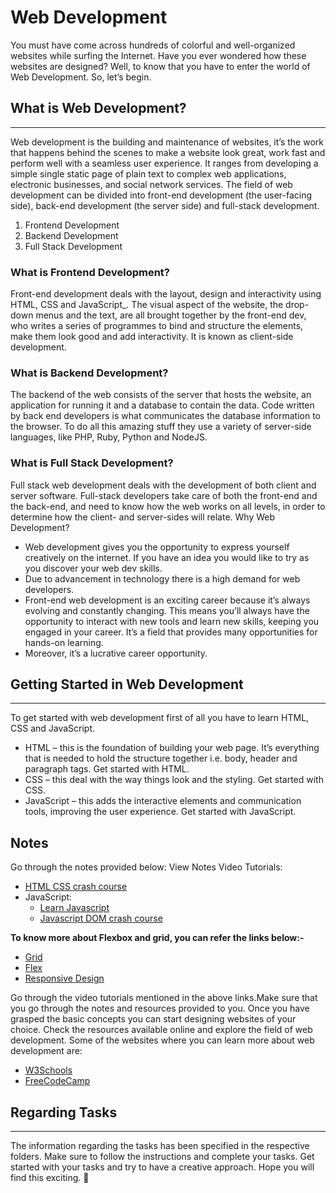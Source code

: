 
# Web Development
You must have come across hundreds of colorful and well-organized websites while surfing the Internet. Have you ever wondered how these websites are designed? Well, to know that you have to enter the world of Web Development. So, let’s begin.
## What is Web Development?
<hr>
Web development is the building and maintenance of websites, it’s the work that happens behind the scenes to make a website look great, work fast and perform well with a seamless user experience. It ranges from developing a simple single static page of plain text to complex web applications, electronic businesses, and social network services. The field of web development can be divided into front-end development (the user-facing side), back-end development (the server side) and full-stack development.

1. Frontend Development 
2. Backend Development
3. Full Stack Development

### What is Frontend Development?
Front-end development deals with the layout, design and interactivity using HTML, CSS and JavaScript_. The visual aspect of the website, the drop-down menus and the text, are all brought together by the front-end dev, who writes a series of programmes to bind and structure the elements, make them look good and add interactivity. It is known as client-side development.

### What is Backend Development?
The backend of the web consists of the server that hosts the website, an application for running it and a database to contain the data. Code written by back end developers is what communicates the database information to the browser. To do all this amazing stuff they use a variety of server-side languages, like PHP, Ruby, Python and NodeJS.

### What is Full Stack Development?

Full stack web development deals with the development of both client and server software. Full-stack developers take care of both the front-end and the back-end, and need to know how the web works on all levels, in order to determine how the client- and server-sides will relate.
Why Web Development?

* Web development gives you the opportunity to express yourself creatively on the internet. If you have an idea you would like to try as you discover your web dev skills.
* Due to advancement in technology there is a high demand for web developers.
* Front-end web development is an exciting career because it’s always evolving and constantly changing. This means you’ll always have the opportunity to interact with new tools and learn new skills, keeping you engaged in your career. It’s a field that provides many opportunities for hands-on learning.
* Moreover, it’s a lucrative career opportunity.

## Getting Started in Web Development
<hr>
To get started with web development first of all you have to learn HTML, CSS and JavaScript.

* HTML – this is the foundation of building your web page. It’s everything that is needed to hold the structure together i.e. body, header and paragraph tags. Get started with HTML.
* CSS – this deal with the way things look and the styling. Get started with CSS.
* JavaScript – this adds the interactive elements and communication tools, improving the user experience. Get started with JavaScript.

## Notes
Go through the notes provided below:
View Notes
Video Tutorials:
* [HTML CSS crash course](https://youtube.com/playlist?list=PL4cUxeGkcC9ivBf_eKCPIAYXWzLlPAm6G)
* JavaScript:
    * [Learn Javascript](https://youtu.be/W6NZfCO5SIk)
    * [Javascript DOM crash course](https://youtu.be/0ik6X4DJKCc)

**To know more about Flexbox and grid, you can refer the links below:-**
* [Grid](https://web.dev/learn/css/grid/)
* [Flex](https://web.dev/learn/css/flexbox/)
* [Responsive Design](https://web.dev/learn/design/)

Go through the video tutorials mentioned in the above links.Make sure that you go through the notes and resources provided to you. Once you have grasped the basic concepts you can start designing websites of your choice. Check the resources available online and explore the field of web development. Some of the websites where you can learn more about web development are:
* [W3Schools](https://www.w3schools.com/)
* [FreeCodeCamp](https://www.freecodecamp.org/)


## Regarding Tasks
<hr>
The information regarding the tasks has been specified in the respective folders. Make sure to follow the instructions and complete your tasks. Get started with your tasks and try to have a creative approach. Hope you will find this exciting. 🙌